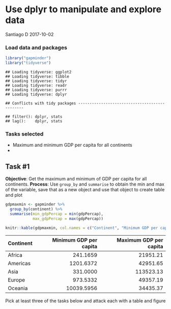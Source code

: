 Use dplyr to manipulate and explore data
================
Santiago D
2017-10-02

### Load data and packages

``` r
library("gapminder")
library("tidyverse")
```

    ## Loading tidyverse: ggplot2
    ## Loading tidyverse: tibble
    ## Loading tidyverse: tidyr
    ## Loading tidyverse: readr
    ## Loading tidyverse: purrr
    ## Loading tidyverse: dplyr

    ## Conflicts with tidy packages ----------------------------------------------

    ## filter(): dplyr, stats
    ## lag():    dplyr, stats

### Tasks selected

-   Maximum and minimum GDP per capita for all continents
-   

Task \#1
--------

**Objective**: Get the maximum and minimum of GDP per capita for all continents. **Process**: Use `group_by` and `summarise` to obtain the min and max of the variable, save that as a new object and use that object to create table and plot

``` r
gdpmaxmin <- gapminder %>% 
  group_by(continent) %>% 
  summarise(min_gdpPercap = min(gdpPercap),
            max_gdpPercap = max(gdpPercap))

knitr::kable(gdpmaxmin, col.names = c("Continent", "Minimum GDP per capita", "Maximum GDP per capita"))
```

| Continent |  Minimum GDP per capita|  Maximum GDP per capita|
|:----------|-----------------------:|-----------------------:|
| Africa    |                241.1659|                21951.21|
| Americas  |               1201.6372|                42951.65|
| Asia      |                331.0000|               113523.13|
| Europe    |                973.5332|                49357.19|
| Oceania   |              10039.5956|                34435.37|

Pick at least three of the tasks below and attack each with a table and figure
